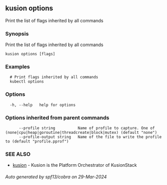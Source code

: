 ## kusion options

Print the list of flags inherited by all commands

### Synopsis

Print the list of flags inherited by all commands

```
kusion options [flags]
```

### Examples

```
  # Print flags inherited by all commands
  kubectl options
```

### Options

```
  -h, --help   help for options
```

### Options inherited from parent commands

```
      --profile string          Name of profile to capture. One of (none|cpu|heap|goroutine|threadcreate|block|mutex) (default "none")
      --profile-output string   Name of the file to write the profile to (default "profile.pprof")
```

### SEE ALSO

* [kusion](index.md)	 - Kusion is the Platform Orchestrator of KusionStack

###### Auto generated by spf13/cobra on 29-Mar-2024
